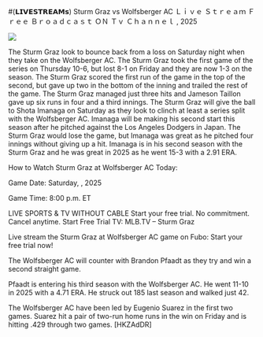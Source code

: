 #(𝗟𝗜𝗩𝗘𝗦𝗧𝗥𝗘𝗔𝗠𝘀) Sturm Graz vs Wolfsberger AC Ｌｉｖｅ Ｓｔｒｅａｍ Ｆｒｅｅ Ｂｒｏａｄｃａｓｔ ＯＮ Ｔｖ Ｃｈａｎｎｅｌ , 2025  
  
  
[![](https://i.imgur.com/qSNzIqt.png)](https://movie.rssnews.media/EzRytZkxL.php)  
  
The Sturm Graz look to bounce back from a loss on Saturday night when they take on the Wolfsberger AC. The Sturm Graz took the first game of the series on Thursday 10-6, but lost 8-1 on Friday and they are now 1-3 on the season. The Sturm Graz scored the first run of the game in the top of the second, but gave up two in the bottom of the inning and trailed the rest of the game. The Sturm Graz managed just three hits and Jameson Taillon gave up six runs in four and a third innings. The Sturm Graz will give the ball to Shota Imanaga on Saturday as they look to clinch at least a series split with the Wolfsberger AC. Imanaga will be making his second start this season after he pitched against the Los Angeles Dodgers in Japan. The Sturm Graz would lose the game, but Imanaga was great as he pitched four innings without giving up a hit. Imanaga is in his second season with the Sturm Graz and he was great in 2025 as he went 15-3 with a 2.91 ERA.

How to Watch Sturm Graz at Wolfsberger AC Today:

Game Date: Saturday, , 2025

Game Time: 8:00 p.m. ET

LIVE SPORTS & TV WITHOUT CABLE
Start your free trial. No commitment. Cancel anytime.
Start Free Trial
TV: MLB.TV – Sturm Graz

Live stream the Sturm Graz at Wolfsberger AC game on Fubo: Start your free trial now!

The Wolfsberger AC will counter with Brandon Pfaadt as they try and win a second straight game.

Pfaadt is entering his third season with the Wolfsberger AC. He went 11-10 in 2025 with a 4.71 ERA. He struck out 185 last season and walked just 42.

The Wolfsberger AC have been led by Eugenio Suarez in the first two games. Suarez hit a pair of two-run home runs in the win on Friday and is hitting .429 through two games. [HKZAdDR]